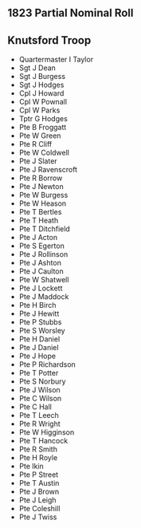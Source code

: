 ## 1823 Partial Nominal Roll

## Knutsford Troop

* Quartermaster I Taylor
* Sgt J Dean
* Sgt J Burgess
* Sgt J Hodges
* Cpl J Howard
* Cpl W Pownall
* Cpl W Parks
* Tptr G Hodges
* Pte B Froggatt
* Pte W Green
* Pte R Cliff
* Pte W Coldwell
* Pte J Slater
* Pte J Ravenscroft
* Pte R Borrow
* Pte J Newton
* Pte W Burgess
* Pte W Heason
* Pte T Bertles
* Pte T Heath
* Pte T Ditchfield
* Pte J Acton
* Pte S Egerton
* Pte J Rollinson
* Pte J Ashton
* Pte J Caulton
* Pte W Shatwell
* Pte J Lockett
* Pte J Maddock
* Pte H Birch
* Pte J Hewitt
* Pte P Stubbs
* Pte S Worsley
* Pte H Daniel
* Pte J Daniel
* Pte J Hope
* Pte P Richardson
* Pte T Potter
* Pte S Norbury
* Pte J Wilson
* Pte C Wilson
* Pte C Hall
* Pte T Leech
* Pte R Wright
* Pte W Higginson
* Pte T Hancock
* Pte R Smith
* Pte H Royle
* Pte Ikin
* Pte P Street
* Pte T Austin
* Pte J Brown
* Pte J Leigh
* Pte Coleshill
* Pte J Twiss
